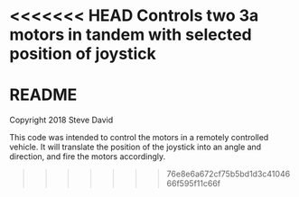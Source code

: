 <<<<<<< HEAD
Controls two 3a motors in tandem with selected position of joystick
=======
# README

Copyright 2018 Steve David

This code was intended to control the motors in a remotely controlled vehicle.  It will translate the position of the joystick into an angle and direction, and fire the motors accordingly.
>>>>>>> 76e8e6a672cf75b5bd1d3c4104666f595f11c66f
